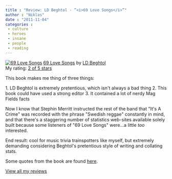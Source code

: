 ```yaml
---
title : "Review: LD Beghtol - ”<i>69 Love Songs</i>”"
author : "Niklas"
date : "2011-11-04"
categories : 
 - culture
 - heroes
 - insane
 - people
 - reading
---
```


[![69 Love Songs](http://photo.goodreads.com/books/1293902270m/301879.jpg)](http://www.goodreads.com/book/show/301879) [69 Love Songs](http://www.goodreads.com/book/show/301879) by [LD Beghtol](http://www.goodreads.com/author/show/173987)  
My rating: [2 of 5 stars](http://www.goodreads.com/review/show/68151956)  
  
This book makes me thing of three things:

1\. LD Beghtol is extremely pretentious, which isn't always a bad thing 2. This book could have used a strong editor 3. It contained a lot of nerdy Mag Fields facts

Now I know that Stephin Merritt instructed the rest of the band that "It's A Crime" was recorded with the phrase "Swedish reggae" constantly in mind, and that there's a staggering number of statistics web-sites available solely built because some listeners of "69 Love Songs" were...a little _too_ interested.

End result: cool for music trivia trainspotters like myself, but extremely demanding considering Beghtol's pretentious style of writing and collating stats.

Some quotes from the book are found [here](https://niklasblog.com/?p=8666).  
  
[View all my reviews](http://www.goodreads.com/review/show/68151956)
